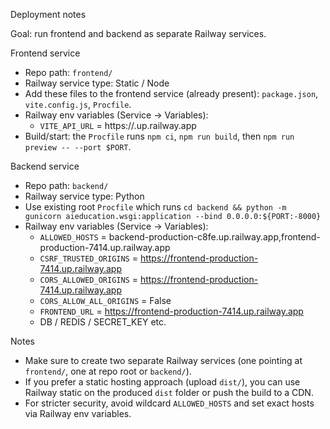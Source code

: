 Deployment notes

Goal: run frontend and backend as separate Railway services.

Frontend service
- Repo path: `frontend/`
- Railway service type: Static / Node
- Add these files to the frontend service (already present): `package.json`, `vite.config.js`, `Procfile`.
- Railway env variables (Service -> Variables):
  - `VITE_API_URL` = https://<your-backend-service>.up.railway.app
- Build/start: the `Procfile` runs `npm ci`, `npm run build`, then `npm run preview -- --port $PORT`.

Backend service
- Repo path: `backend/`
- Railway service type: Python
- Use existing root `Procfile` which runs `cd backend && python -m gunicorn aieducation.wsgi:application --bind 0.0.0.0:${PORT:-8000}`
- Railway env variables (Service -> Variables):
  - `ALLOWED_HOSTS` = backend-production-c8fe.up.railway.app,frontend-production-7414.up.railway.app
  - `CSRF_TRUSTED_ORIGINS` = https://frontend-production-7414.up.railway.app
  - `CORS_ALLOWED_ORIGINS` = https://frontend-production-7414.up.railway.app
  - `CORS_ALLOW_ALL_ORIGINS` = False
  - `FRONTEND_URL` = https://frontend-production-7414.up.railway.app
  - DB / REDIS / SECRET_KEY etc.

Notes
- Make sure to create two separate Railway services (one pointing at `frontend/`, one at repo root or `backend/`).
- If you prefer a static hosting approach (upload `dist/`), you can use Railway static on the produced `dist` folder or push the build to a CDN.
- For stricter security, avoid wildcard `ALLOWED_HOSTS` and set exact hosts via Railway env variables.

